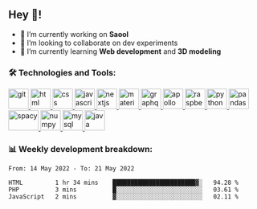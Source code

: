 ## Hey 👋!

- 🔭 I’m currently working on **Saool**
- 👯 I’m looking to collaborate on dev experiments
- 🌱 I’m currently learning **Web development** and **3D modeling**


###  🛠 Technologies and Tools:
 <a href="https://git-scm.com/" target="_blank"> <img src="https://www.vectorlogo.zone/logos/git-scm/git-scm-icon.svg" alt="git" width="40" height="40"/> </a>
 <a href="https://developer.mozilla.org/en-US/docs/Web/HTML" target="_blank"> <img src="https://www.vectorlogo.zone/logos/w3_html5/w3_html5-icon.svg" alt="html" width="40" height="40"/> </a>
 <a href="https://developer.mozilla.org/en-US/docs/Web/CSS" target="_blank"> <img src="https://user-images.githubusercontent.com/67515119/120896181-18628280-c629-11eb-86b4-3a5814712431.png" alt="css" width="40" height="40"/> </a>
 <a href="https://developer.mozilla.org/en-US/docs/Web/JavaScript" target="_blank"> <img src="https://cdn.worldvectorlogo.com/logos/javascript-1.svg" alt="javascript" width="40" height="40"/> </a>
  <a href="https://nextjs.org/" target="_blank"> <img src="https://cdn.worldvectorlogo.com/logos/next-js.svg" alt="nextjs" width="40" height="40"/> </a>
 <a href="https://material-ui.com/" target="_blank"> <img src="https://cdn.worldvectorlogo.com/logos/material-ui-1.svg" alt="material-UI" width="40" height="40"/> </a>
 <a href="https://graphql.org/" target="_blank"> <img src="https://cdn.worldvectorlogo.com/logos/graphql.svg" alt="graphql" width="40" height="40"/> </a>
 <a href="https://www.apollographql.com/" target="_blank"> <img src="https://cdn.worldvectorlogo.com/logos/apollo-graphql-compact.svg" alt="apollo" width="40" height="40"/> </a>
 <a href="https://www.raspberrypi.org/" target="_blank"> <img src="https://www.vectorlogo.zone/logos/raspberrypi/raspberrypi-icon.svg" alt="raspberry pi" width="40" height="40"/> </a>
 <a href="https://www.python.org/" target="_blank"> <img src="https://www.vectorlogo.zone/logos/python/python-icon.svg" alt="python" width="40" height="40"/> </a>
 <a href="https://pandas.pydata.org/" target="_blank"> <img src="https://raw.githubusercontent.com/simple-icons/simple-icons/7cdc8ac6a3ff0f46857ed490661298b6cfe7d90d/icons/pandas.svg" alt="pandas" width="40" height="40"/> </a>
 <a href="https://spacy.io/" target="_blank"> <img src="https://raw.githubusercontent.com/explosion/spaCy/ff5cf3606cf354c7639ce40b81cacc93bfb03583/website/src/images/logo.svg" alt="spacy" width="60" height="40"/> </a>
 <a href="https://numpy.org/" target="_blank"> <img src="https://www.vectorlogo.zone/logos/numpy/numpy-icon.svg" alt="numpy" width="40" height="40"/> </a>
 <a href="https://www.mysql.com/" target="_blank"> <img src="https://www.vectorlogo.zone/logos/mysql/mysql-icon.svg" alt="mysql" width="40" height="40"/> </a>
 <a href="https://www.java.com" target="_blank"> <img src="https://www.vectorlogo.zone/logos/java/java-icon.svg" alt="java" width="40" height="40"/> </a>

  

 
### 📊 Weekly development breakdown:

<!--START_SECTION:waka-->

```text
From: 14 May 2022 - To: 21 May 2022

HTML         1 hr 34 mins    ███████████████████████▓░   94.28 %
PHP          3 mins          █░░░░░░░░░░░░░░░░░░░░░░░░   03.61 %
JavaScript   2 mins          ▓░░░░░░░░░░░░░░░░░░░░░░░░   02.11 %
```

<!--END_SECTION:waka-->


